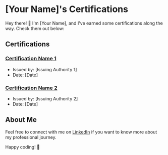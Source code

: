 # [Your Name]'s Certifications

Hey there! 👋 I'm [Your Name], and I've earned some certifications along the way. Check them out below:

## Certifications

### [Certification Name 1](link_to_certification_1)
* Issued by: [Issuing Authority 1]
* Date: [Date]

### [Certification Name 2](link_to_certification_2)
* Issued by: [Issuing Authority 2]
* Date: [Date]

<!-- Add more certifications as needed -->

## About Me

Feel free to connect with me on [LinkedIn](your_linkedin_profile) if you want to know more about my professional journey.

Happy coding! 🚀
